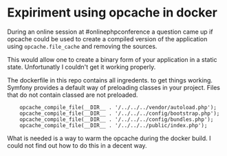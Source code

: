 # Expiriment using opcache in docker

During an online session at #onlinephpconference a question came up if opcache could be used to 
create a compiled version of the application using `opcache.file_cache` and removing the sources. 

This would allow one to create a binary form of your application in a static state. Unfortunatly I couldn't get it
working properly.

The dockerfile in this repo contains all ingredents. to get things working. Symfony provides a default way of
preloading classes in your project. Files that do not contain classed are not preloaded. 

```
    opcache_compile_file(__DIR__ . '/../../../vendor/autoload.php');
    opcache_compile_file(__DIR__ . '/../../../config/bootstrap.php');
    opcache_compile_file(__DIR__ . '/../../../config/bundles.php');
    opcache_compile_file(__DIR__ . '/../../../public/index.php');
```

What is needed is a way to warm the opcache during the docker build. I could not find out how to do this in a decent way.

